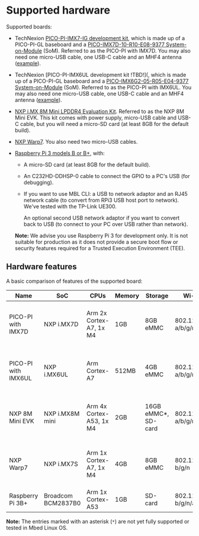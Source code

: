 # Supported hardware

Supported boards:

* TechNexion [PICO-PI-IMX7-IG development kit](https://shop.technexion.com/system-on-modules/pico/pico-evk/pico-pi-imx7-1g.html), which is made up of a PICO-PI-GL baseboard and a [PICO-IMX7D-10-R10-E08-9377 System-on-Module](https://shop.technexion.com/system-on-modules/pico/pico-modules/pico-imx7d-10-r10-e08-9377.html) (SoM). Referred to as the PICO-PI with IMX7D. You may also need one micro-USB cable, one USB-C cable and an MHF4 antenna ([example](https://www.mouser.co.uk/ProductDetail/Molex/204281-1100?qs=sGAEpiMZZMuBTKBKvsBmlN73K%2F2BcYXl%252BOif08533vM6o%252BivF8cd3A%3D%3D)).

* TechNexion [PICO-PI-IMX6UL development kit !TBD!](<!--missing link-->, which is made up of a PICO-PI-GL baseboard and a [PICO-IMX6G2-05-R05-E04-9377 System-on-Module](https://shop.technexion.com/system-on-modules/pico/pico-modules/pico-imx6g2-05-r05-e04-9377.html) (SoM). Referred to as the PICO-PI with IMX6UL. You may also need one micro-USB cable, one USB-C cable and an MHF4 antenna ([example](https://www.mouser.co.uk/ProductDetail/Molex/204281-1100?qs=sGAEpiMZZMuBTKBKvsBmlN73K%2F2BcYXl%252BOif08533vM6o%252BivF8cd3A%3D%3D)).

* [NXP i.MX 8M Mini LPDDR4 Evaluation Kit](https://www.nxp.com/support/developer-resources/software-development-tools/i.mx-developer-resources/evaluation-kit-for-the-i.mx-8m-mini-applications-processor:8MMINILPD4-EVK?tid=vanimx8mminievk). Referred to as the NXP 8M Mini EVK. This kit comes with power supply, micro-USB cable and USB-C cable, but you will need a micro-SD card (at least 8GB for the default build).

* [NXP Warp7](https://www.nxp.com/support/developer-resources/nxp-designs/warp7-next-generation-iot-and-wearable-development-platform:WARP7). You also need two micro-USB cables.
* [Raspberry Pi 3 models B or B+](https://www.raspberrypi.org/products/), with:
    * A micro-SD card (at least 8GB for the default build).
    * An C232HD-DDHSP-0 cable to connect the GPIO to a PC's USB (for debugging).
    * If you want to use MBL CLI: a USB to network adaptor and an RJ45 network cable (to convert from RPi3 USB host port to network). We've tested with the TP-Link UE300.

         An optional second USB network adaptor if you want to convert back to USB (to connect to your PC over USB rather than network).

    <span class="notes">**Note:** We advise you use Raspberry Pi 3 for development only. It is not suitable for production as it does not provide a secure boot flow or security features required for a Trusted Execution Environment (TEE).</span>

## Hardware features

A basic comparison of features of the supported board:

| Name | SoC | CPUs | Memory | Storage | Wi-Fi | Ethernet | Bluetooth | USB | Cellular | Security |
| --- | --- | --- | --- | --- | --- | --- | --- | --- | --- | --- |
| PICO-PI with IMX7D | NXP i.MX7D | Arm 2x Cortex-A7, 1x M4 | 1GB | 8GB eMMC | 802.11 a/b/g/n/ac | gigabit | 5* | gadget, 1x USB-A | via USB module | High Assurance Boot, Trusted Firmware, OPTEE |
| PICO-PI with IMX6UL | NXP i.MX6UL | Arm Cortex-A7 | 512MB | 4GB eMMC | 802.11 a/b/g/n/ac | gigabit | 5* | gadget, 1x USB-A | via USB module | High Assurance Boot*, Trusted Firmware*, OPTEE* |
| NXP 8M Mini EVK | NXP i.MX8M mini | Arm 4x Cortex-A53, 1x M4 | 2GB | 16GB eMMC*, SD-card | 802.11 a/b/g/n/ac* | gigabit | 4.1* | gadget | - | High Assurance Boot, Trusted Firmware, OPTEE |
| NXP Warp7 | NXP i.MX7S | Arm 1x Cortex-A7, 1x M4 | 4GB | 8GB eMMC | 802.11 b/g/n | - | 4.1* | gadget | - | High Assurance Boot, Trusted Firmware, OPTEE |
| Raspberry Pi 3B+ | Broadcom BCM2837B0 | Arm 1x Cortex-A53 | 1GB | SD-card | 802.11 b/g/n/ac | gigabit | 4.2* | 4x USB-A | via USB module | - |

<span class="notes">**Note:** The entries marked with an asterisk (`*`) are not yet fully supported or tested in Mbed Linux OS.</span>
